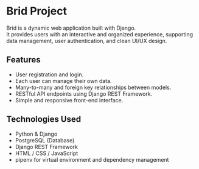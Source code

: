 # Brid Project

Brid is a dynamic web application built with Django.  
It provides users with an interactive and organized experience, supporting data management, user authentication, and clean UI/UX design.

## Features

- User registration and login.
- Each user can manage their own data.
- Many-to-many and foreign key relationships between models.
- RESTful API endpoints using Django REST Framework.
- Simple and responsive front-end interface.

## Technologies Used

- Python & Django
- PostgreSQL (Database)
- Django REST Framework
- HTML / CSS / JavaScript
- pipenv for virtual environment and dependency management

